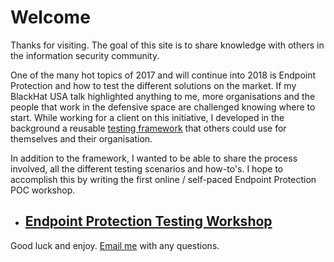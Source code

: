 # Welcome #
Thanks for visiting. The goal of this site is to share knowledge with others in the information security community. 

One of the many hot topics of 2017 and will continue into 2018 is Endpoint Protection and how to test the different solutions on the market. If my BlackHat USA talk highlighted anything to me, more organisations and the people that work in the defensive space are challenged knowing where to start. While working for a client on this initiative, I developed in the background a reusable [testing framework](https://github.com/pinktangent/Endpoint-Testing/tree/master/Testing-Framework) that others could use for themselves and their organisation.

In addition to the framework, I wanted to be able to share the process involved, all the different testing scenarios and how-to's. I hope to accomplish this by writing the first online / self-paced Endpoint Protection POC workshop.

- ## [Endpoint Protection Testing Workshop](https://pinktangent.github.io/EPP/) ##

Good luck and enjoy. [Email me](mailto:tangentmelb@gmail.com) with any questions.
